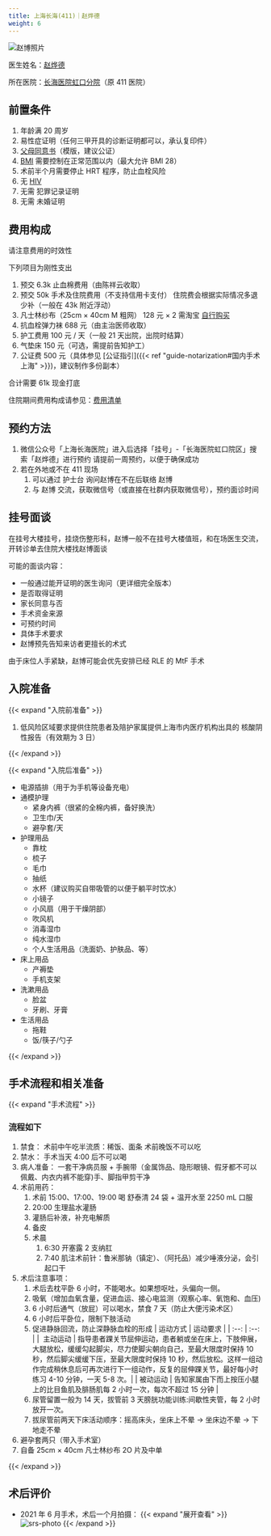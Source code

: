 ```yaml
---
title: 上海长海(411)｜赵烨德
weight: 6
---
```


![赵博照片](/images/doctor/zhao-yede.jpg)

医生姓名：[赵烨德](https://www.haodf.com/doctor/6964528056.html)

所在医院：[长海医院虹口分院](https://amap.com/place/B0FFKP410J)（原 411 医院）

## 前置条件

1. 年龄满 20 周岁
1. 易性症证明（任何三甲开具的诊断证明都可以，承认复印件）
1. [父母同意书](/documents/srs-chhospital.pdf)（模版，建议公证）
1. [BMI](https://zh.wikipedia.org/zh-cn/身体质量指数) 需要控制在正常范围以内（最大允许 BMI 28）
1. 术前半个月需要停止 HRT 程序，防止血栓风险
1. 无 [HIV](https://zh.wikipedia.org/zh-cn/HIV)
1. 无需 犯罪记录证明
1. 无需 未婚证明

## 费用构成

请注意费用的时效性

下列项目为刚性支出

1. 预交 6.3k 止血棉费用（由陈祥云收取）
1. 预交 50k 手术及住院费用（不支持信用卡支付）
   住院费会根据实际情况多退少补（一般在 43k 附近浮动）
1. 凡士林纱布（25cm &times; 40cm M 粗网） 128 元 &times; 2
   需淘宝 [自行购买](https://detail.tmall.com/item.htm?id=582921441062&skuId=3945241200160)
1. 抗血栓弹力袜 688 元（由主治医师收取）
1. 护工费用 100 元 / 天（一般 21 天出院，出院时结算）
1. 气垫床 150 元（可选，需提前告知护工）
1. 公证费 500 元（具体参见 [公证指引]({{< ref "guide-notarization#国内手术上海" >}})，建议制作多份副本）

合计需要 61k 现金打底

住院期间费用构成请参见：[费用清单](/documents/srs-chhospital-fee-list.pdf)

## 预约方法

1. 微信公众号「上海长海医院」进入后选择「挂号」-「长海医院虹口院区」搜索「赵烨德」进行预约
   请提前一周预约，以便于确保成功
1. 若在外地或不在 411 现场
   1. 可以通过 护士台 询问赵博在不在后联络 赵博
   1. 与 赵博 交流，获取微信号（或直接在社群内获取微信号），预约面诊时间

## 挂号面谈

在挂号大楼挂号，挂烧伤整形科，赵博一般不在挂号大楼值班，和在场医生交流，开转诊单去住院大楼找赵博面谈

可能的面谈内容：

- 一般通过能开证明的医生询问（更详细完全版本）
- 是否取得证明
- 家长同意与否
- 手术资金来源
- 可预约时间
- 具体手术要求
- 赵博预先告知来访者更擅长的术式

由于床位人手紧缺，赵博可能会优先安排已经 RLE 的 MtF 手术

## 入院准备

{{< expand "入院前准备" >}}

1. 低风险区域要求提供住院患者及陪护家属提供上海市内医疗机构出具的 核酸阴性报告（有效期为 3 日）

{{< /expand >}}

{{< expand "入院后准备" >}}

- 电源插排（用于为手机等设备充电）
- 通模护理
  - 紧身内裤（很紧的全棉内裤，备好换洗）
  - 卫生巾/天
  - 避孕套/天
- 护理用品
  - 靠枕
  - 梳子
  - 毛巾
  - 抽纸
  - 水杯（建议购买自带吸管的以便于躺平时饮水）
  - 小镜子
  - 小风扇（用于干燥阴部）
  - 吹风机
  - 消毒湿巾
  - 纯水湿巾
  - 个人生活用品（洗面奶、护肤品、等）
- 床上用品
  - 产褥垫
  - 手机支架
- 洗漱用品
  - 脸盆
  - 牙刷、牙膏
- 生活用品
  - 拖鞋
  - 饭/筷子/勺子

{{< /expand >}}

## 手术流程和相关准备

{{< expand "手术流程" >}}

### 流程如下

1. 禁食：
   术前中午吃半流质：稀饭、面条
   术前晚饭不可以吃
1. 禁水：
   手术当天 4:00 后不可以喝
1. 病人准备：
   一套干净病员服 + 手腕带（金属饰品、隐形眼镜、假牙都不可以佩戴、内衣内裤不能穿)手、脚指甲剪干净
1. 术前用药：
   1. 术前 15:00、17:00、19:00 喝 舒泰清 24 袋 + 温开水至 2250 mL 口服
   1. 20:00 生理盐水灌肠
   1. 灌肠后补液，补充电解质
   1. 备皮
   1. 术晨
      1. 6:30 开塞露 2 支纳肛
      1. 7:40 肌注术前针：鲁米那钠（镇定）、（阿托品）减少唾液分泌，会引起口干
1. 术后注意事项：
   1. 术后去枕平卧 6 小时，不能喝水。如果想呕吐，头偏向一侧。
   1. 吸氧（增加血氧含量，促进血运、接心电监测（观察心率、氧饱和、血压)
   1. 6 小时后通气（放屁）可以喝水，禁食 7 天（防止大便污染术区）
   1. 6 小时后平卧位，限制下肢活动
   1. 促进静脉回流，防止深静脉血栓的形成
      | 运动方式 | 运动要求 |
      | :--: | :--: |
      | ​ 主动运动 | 指导患者踝关节屈伸运动，患者躺或坐在床上，下肢伸展，大腿放松，缓缓勾起脚尖，尽力使脚尖朝向自己，至最大限度时保持 10 秒，然后脚尖缓缓下压，至最大限度时保持 10 秒，然后放松。这样一组动作完成稍休息后可再次进行下一组动作，反复的屈伸踝关节，最好每小时练习 4-10 分钟，一天 5-8 次。|
      | 被动运动 | 告知家属由下而上按压小腿上的比目鱼肌及腓肠肌每 2 小时一次，每次不超过 15 分钟 |
   1. 尿管留置一般为 14 天，拔管前 3 天膀胱功能训练:间歇性夹管，每 2 小时放开一次。
   1. 拔尿管前两天下床活动顺序：摇高床头，坐床上不晕 → 坐床边不晕 → 下地走不晕
1. 避孕套两只（带入手术室）
1. 自备 25cm &times; 40cm 凡士林纱布 2O 片及中单

{{< /expand >}}

## 术后评价

- 2021 年 6 月手术，术后一个月拍摄：
  {{< expand "展开查看" >}}
  ![srs-photo](/images/srs/srs-411.jpg)
  {{< /expand >}}
